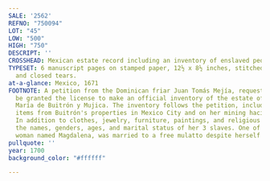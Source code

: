 ```yaml
---
SALE: '2562'
REFNO: "750094"
LOT: "45"
LOW: "500"
HIGH: "750"
DESCRIPT: ''
CROSSHEAD: Mexican estate record including an inventory of enslaved people.
TYPESET: 6 manuscript pages on stamped paper, 12½ x 8½ inches, stitched; edge wear
  and closed tears.
at-a-glance: Mexico, 1671
FOOTNOTE: A petition from the Dominican friar Juan Tomás Mejía, requesting that he
  be granted the license to make an official inventory of the estate of his late sister,
  María de Buitrón y Mujica. The inventory follows the petition, including several
  items from Buitrón's properties in Mexico City and on her mining hacienda in Guanajuato.
  In addition to clothes, jewelry, furniture, paintings, and religious items, it includes
  the names, genders, ages, and marital status of her 3 slaves. One of them, a fifty-year-old
  woman named Magdalena, was married to a free mulatto despite herself being enslaved.
pullquote: ''
year: 1700
background_color: "#ffffff"

---
```

